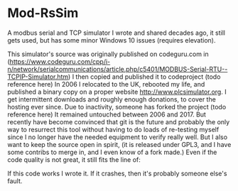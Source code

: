 # Mod-RsSim
A modbus serial and TCP simulator I wrote and shared decades ago, it still gets used, but has some minor Windows 10 issues (requires elevation).

This simulator's source was originally published on codeguru.com in (https://www.codeguru.com/cpp/i-n/network/serialcommunications/article.php/c5401/MODBUS-Serial-RTU--TCPIP-Simulator.htm)
I then copied and published it to codeproject (todo reference here)
In 2006 I relocated to the UK, rebooted my life, and published a binary copy on a proper website http://www.plcsimulator.org. I get intermittent downloads and roughly enough donations, to cover the hosting ever since.
Due to inactivity, someone has forked the project (todo reference here)
It remained untouched between 2006 and 2017. But recently have become convinced that git is the future and probably the only way to resurrect this tool without having to do loads of re-testing myself since I no longer have the needed equipment to verify really well. But I also want to keep the source open in spirit, (it is released under GPL3, and I have some contribs to merge in, and I even know of a fork made.) Even if the code quality is not great, it still fits the line of:

If this code works I wrote it. If it crashes, then it's probably someone else's fault.
